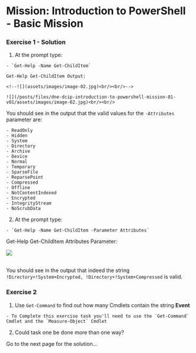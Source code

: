 # Mission: Introduction to PowerShell - Basic Mission

### Exercise 1 - Solution

  1. At the prompt type:

    - `Get-Help -Name Get-ChildItem`

    Get-Help Get-ChildItem Output:

    <!--![](assets/images/image-02.jpg)<br/><br/>-->

    ![](/posts/files/dne-dcip-introduction-to-powershell-mission-01-v01/assets/images/image-02.jpg)<br/><br/>

  You should see in the output that the valid values for the `-Attributes` parameter are:

    - ReadOnly
    - Hidden
    - System
    - Directory
    - Archive
    - Device
    - Normal
    - Temporary
    - SparseFile
    - ReparsePoint
    - Compressed
    - Offline
    - NotContentIndexed
    - Encrypted
    - IntegrityStream
    - NoScrubData

  2. At the prompt type:

    - `Get-Help -Name Get-ChildItem -Parameter Attributes`

  Get-Help Get-ChildItem Attributes Parameter:

  <!--![](assets/images/image-03.jpg)<br/><br/>-->

  ![](/posts/files/dne-dcip-introduction-to-powershell-mission-01-v01/assets/images/image-03.jpg)<br/><br/>

  You should see in the output that indeed the string `!Directory+!System+Encrypted, !Directory+!System+Compressed` is valid.

### Exercise 2

  1. Use `Get-Command` to find out how many Cmdlets  contain the string **Event**

    - To Complete this exercise task you'll need to use the `Get-Command` Cmdlet and the `Measure-Object` Cmdlet

  2. Could task one be done more than one way?

Go to the next page for the solution...
